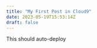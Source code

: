 ```yaml
---
title: "My First Post in Cloud9"
date: 2023-05-19T15:53:14Z
draft: false
---
```


This should auto-deploy